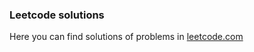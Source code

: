 ### Leetcode solutions

Here you can find solutions of problems in [leetcode.com](https://leetcode.com)
